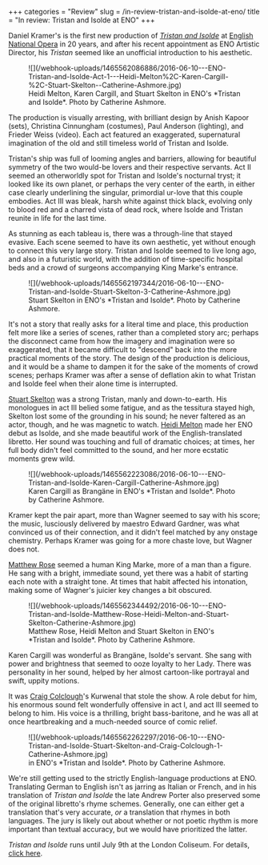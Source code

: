 +++
categories = "Review"
slug = /in-review-tristan-and-isolde-at-eno/
title = "In review: Tristan and Isolde at ENO"
+++

Daniel Kramer's is the first new production of [*Tristan and Isolde*](https://www.eno.org/whats-on/tristan-and-isolde/) at [English National Opera](/scene/companies/english-national-opera/) in 20 years, and after his recent appointment as ENO Artistic Director, his *Tristan* seemed like an unofficial introduction to his aesthetic. 

<figure data-type="image">
![](/webhook-uploads/1465562086886/2016-06-10---ENO-Tristan-and-Isolde-Act-1---Heidi-Melton%2C-Karen-Cargill-%2C-Stuart-Skelton--Catherine-Ashmore.jpg)
<figcaption>Heidi Melton, Karen Cargill, and Stuart Skelton in ENO's *Tristan and Isolde*. Photo by Catherine Ashmore.</figcaption>
</figure>

The production is visually arresting, with brilliant design by Anish Kapoor (sets), Christina Cinnungham (costumes), Paul Anderson (lighting), and Frieder Weiss (video). Each act featured an exaggerated, supernatural imagination of the old and still timeless world of Tristan and Isolde.

Tristan's ship was full of looming angles and barriers, allowing for beautiful symmetry of the two would-be lovers and their respective servants. Act II seemed an otherworldly spot for Tristan and Isolde's nocturnal tryst; it looked like its own planet, or perhaps the very center of the earth, in either case clearly underlining the singular, primordial ur-love that this couple embodies. Act III was bleak, harsh white against thick black, evolving only to blood red and a charred vista of  dead rock, where Isolde and Tristan reunite in life for the last time.

As stunning as each tableau is, there was a through-line that stayed evasive. Each scene seemed to have its own aesthetic, yet without enough to connect this very large story. Tristan and Isolde seemed to live long ago, and also in a futuristic world, with the addition of time-specific hospital beds and a crowd of surgeons accompanying King Marke's entrance. 

<figure data-type="image">
![](/webhook-uploads/1465562197344/2016-06-10---ENO-Tristan-and-Isolde-Stuart-Skelton-3-Catherine-Ashmore.jpg)
<figcaption>Stuart Skelton in ENO's *Tristan and Isolde*. Photo by Catherine Ashmore.</figcaption>
</figure>

It's not a story that really asks for a literal time and place, this production felt more like a series of scenes, rather than a completed story arc; perhaps the disconnect came from how the imagery and imagination were so exaggerated, that it became difficult to "descend" back into the more practical moments of the story. The design of the production is delicious, and it would be a shame to dampen it for the sake of the moments of crowd scenes; perhaps Kramer was after a sense of deflation akin to what Tristan and Isolde feel when their alone time is interrupted.

[Stuart Skelton](/scene/people/stuart-skelton/) was a strong Tristan, manly and down-to-earth. His monologues in act III belied some fatigue, and as the tessitura stayed high, Skelton lost some of the grounding in his sound; he never faltered as an actor, though, and he was magnetic to watch. [Heidi Melton](/talking-with-singers-heidi-melton/) made her ENO debut as Isolde, and she made beautiful work of the English-translated libretto. Her sound was touching and full of dramatic choices; at times, her full body didn't feel committed to the sound, and her more ecstatic moments grew wild.

<figure data-type="image">
![](/webhook-uploads/1465562223086/2016-06-10---ENO-Tristan-and-Isolde-Karen-Cargill-Catherine-Ashmore.jpg)
<figcaption>Karen Cargill as Brangäne in ENO's *Tristan and Isolde*. Photo by Catherine Ashmore.</figcaption>
</figure>

Kramer kept the pair apart, more than Wagner seemed to say with his score; the music, lusciously delivered by maestro Edward Gardner, was what convinced us of their connection, and it didn't feel matched by any onstage chemistry. Perhaps Kramer was going for a more chaste love, but Wagner does not.

[Matthew Rose](/scene/people/matthew-rose/) seemed a human King Marke, more of a man than a figure. He sang with a bright, immediate sound, yet there was a habit of starting each note with a straight tone. At times that habit affected his intonation, making some of Wagner's juicier key changes a bit obscured. 

<figure data-type="image">
![](/webhook-uploads/1465562344492/2016-06-10---ENO-Tristan-and-Isolde-Matthew-Rose-Heidi-Melton-and-Stuart-Skelton-Catherine-Ashmore.jpg)
<figcaption>Matthew Rose, Heidi Melton and Stuart Skelton in ENO's *Tristan and Isolde*. Photo by Catherine Ashmore.</figcaption>
</figure>

Karen Cargill was wonderful as Brangäne, Isolde's servant. She sang with power and brightness that seemed to ooze loyalty to her Lady. There was personality in her sound, helped by her almost cartoon-like portrayal and swift, uppity motions. 

It was [Craig Colclough](/scene/people/craig-colclough/)'s Kurwenal that stole the show. A role debut for him, his enormous sound felt wonderfully offensive in act I, and act III seemed to belong to him. His voice is a thrilling, bright bass-baritone, and he was all at once heartbreaking and a much-needed source of comic relief. 

<figure data-type="image">
![](/webhook-uploads/1465562262297/2016-06-10---ENO-Tristan-and-Isolde-Stuart-Skelton-and-Craig-Colclough-1-Catherine-Ashmore.jpg)
<figcaption>in ENO's *Tristan and Isolde*. Photo by Catherine Ashmore.</figcaption>
</figure>

We're still getting used to the strictly English-language productions at ENO. Translating German to English isn't as jarring as Italian or French, and in his translation of *Tristan and Isolde* the late Andrew Porter also preserved some of the original libretto's rhyme schemes. Generally, one can either get a translation that's very accurate, *or* a translation that rhymes in both languages. The jury is likely out about whether or not poetic rhythm is more important than textual accuracy, but we would have prioritized the latter.

*Tristan and Isolde* runs until July 9th at the London Coliseum. For details, [click here](https://www.eno.org/whats-on/tristan-and-isolde/).
